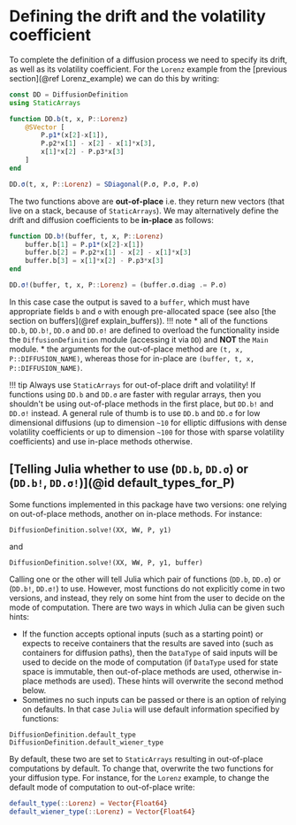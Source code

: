 # Defining the drift and the volatility coefficient
To complete the definition of a diffusion process we need to specify its drift, as well as its volatility coefficient. For the `Lorenz` example from the [previous section](@ref Lorenz_example) we can do this by writing:
```julia
const DD = DiffusionDefinition
using StaticArrays

function DD.b(t, x, P::Lorenz)
    @SVector [
        P.p1*(x[2]-x[1]),
        P.p2*x[1] - x[2] - x[1]*x[3],
        x[1]*x[2] - P.p3*x[3]
    ]
end

DD.σ(t, x, P::Lorenz) = SDiagonal(P.σ, P.σ, P.σ)
```
The two functions above are **out-of-place** i.e. they return new vectors (that live on a stack, because of `StaticArrays`). We may alternatively define the drift and diffusion coefficients to be **in-place** as follows:
```julia
function DD.b!(buffer, t, x, P::Lorenz)
    buffer.b[1] = P.p1*(x[2]-x[1])
    buffer.b[2] = P.p2*x[1] - x[2] - x[1]*x[3]
    buffer.b[3] = x[1]*x[2] - P.p3*x[3]
end

DD.σ!(buffer, t, x, P::Lorenz) = (buffer.σ.diag .= P.σ)
```
In this case case the output is saved to a `buffer`, which must have appropriate fields `b` and `σ` with enough pre-allocated space (see also [the section on buffers](@ref explain_buffers)).
!!! note
    * all of the functions `DD.b`, `DD.b!`, `DD.σ` and `DD.σ!` are defined to overload the functionality inside the `DiffusionDefinition` module (accessing it via `DD`) and **NOT** the `Main` module.
    * the arguments for the out-of-place method are `(t, x, P::DIFFUSION_NAME)`, whereas those for in-place are `(buffer, t, x, P::DIFFUSION_NAME)`.

!!! tip
    Always use `StaticArrays` for out-of-place drift and volatility! If functions using `DD.b` and `DD.σ` are faster with regular arrays, then you shouldn't be using out-of-place methods in the first place, but `DD.b!` and `DD.σ!` instead. A general rule of thumb is to use `DD.b` and `DD.σ` for low dimensional diffusions (up to dimension `~10` for elliptic diffusions with dense volatility coefficients or up to dimension `~100` for those with sparse volatility coefficients) and use in-place methods otherwise.

## [Telling Julia whether to use (`DD.b`, `DD.σ`) or (`DD.b!`, `DD.σ!`)](@id default_types_for_P)
Some functions implemented in this package have two versions: one relying on out-of-place methods, another on in-place methods. For instance:
```@docs
DiffusionDefinition.solve!(XX, WW, P, y1)
```
and
```@docs
DiffusionDefinition.solve!(XX, WW, P, y1, buffer)
```
Calling one or the other will tell Julia which pair of functions (`DD.b`, `DD.σ`) or (`DD.b!`, `DD.σ!`) to use. However, most functions do not explicitly come in two versions, and instead, they rely on some hint from the user to decide on the mode of computation. There are two ways in which Julia can be given such hints:
- If the function accepts optional inputs (such as a starting point) or expects to receive containers that the results are saved into (such as containers for diffusion paths), then the `DataType` of said inputs will be used to decide on the mode of computation (if `DataType` used for state space is immutable, then out-of-place methods are used, otherwise in-place methods are used). These hints will overwrite the second method below.
- Sometimes no such inputs can be passed or there is an option of relying on defaults. In that case `Julia` will use default information specified by functions:
```@docs
DiffusionDefinition.default_type
DiffusionDefinition.default_wiener_type
```
By default, these two are set to `StaticArrays` resulting in out-of-place computations by default. To change that, overwrite the two functions for your diffusion type. For instance, for the `Lorenz` example, to change the default mode of computation to out-of-place write:
```julia
default_type(::Lorenz) = Vector{Float64}
default_wiener_type(::Lorenz) = Vector{Float64}
```
